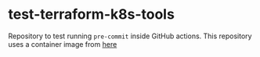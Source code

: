 # test-terraform-k8s-tools

Repository to test running ```pre-commit``` inside GitHub actions.
This repository uses a container image from [here](https://github.com/bcochofel/terraform-tools)